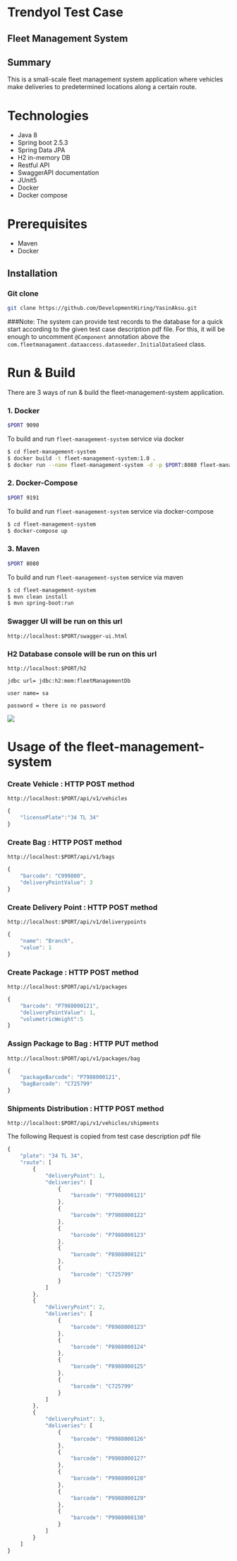 # Trendyol Test Case

## Fleet Management System

## Summary
This is a small-scale fleet management system application where
vehicles make deliveries to predetermined locations along a certain route.

# Technologies
- Java 8
- Spring boot 2.5.3
- Spring Data JPA
- H2 in-memory DB
- Restful API
- SwaggerAPI documentation
- JUnit5
- Docker
- Docker compose

# Prerequisites
- Maven
- Docker

## Installation

### Git clone
```bash
git clone https://github.com/DevelopmentHiring/YasinAksu.git
```

###Note: 
The system can provide test records to the database for a quick start according to the given test case description pdf file. For this, it will be enough to uncomment `@Component` annotation above the `com.fleetmanagament.dataaccess.dataseeder.InitialDataSeed` class.

# Run & Build


There are 3 ways of run & build the fleet-management-system application.
### 1. Docker ###
```sh
$PORT 9090         
```
To build and run `fleet-management-system` service via docker

```sh 
$ cd fleet-management-system
$ docker build -t fleet-management-system:1.0 .
$ docker run --name fleet-management-system -d -p $PORT:8080 fleet-management-system:1.0
```

### 2. Docker-Compose ###
```sh
$PORT 9191       
```
To build and run `fleet-management-system` service via docker-compose

```sh
$ cd fleet-management-system
$ docker-compose up
```


### 3. Maven ###
```sh
$PORT 8080       
```
To build and run `fleet-management-system` service via maven

```sh
$ cd fleet-management-system
$ mvn clean install
$ mvn spring-boot:run
```


### Swagger UI will be run on this url
`http://localhost:$PORT/swagger-ui.html`

### H2 Database console will be run on this url
`http://localhost:$PORT/h2`

`jdbc url= jdbc:h2:mem:fleetManagementDb`

`user name= sa`

`password = there is no password`

![](h2-data-console-login.png)

# Usage of the fleet-management-system

### Create Vehicle : HTTP POST method

`http://localhost:$PORT/api/v1/vehicles`
``` js
{
    "licensePlate":"34 TL 34"
}
```

### Create Bag : HTTP POST method

`http://localhost:$PORT/api/v1/bags`
``` js
{
    "barcode": "C999800",
    "deliveryPointValue": 3
}
```

### Create Delivery Point : HTTP POST method

`http://localhost:$PORT/api/v1/deliverypoints`
``` js
{
    "name": "Branch",
    "value": 1
}
```
### Create Package : HTTP POST method

`http://localhost:$PORT/api/v1/packages`
``` js
{
    "barcode": "P7988000121",
    "deliveryPointValue": 1,
    "volumetricWeight":5
}
```

### Assign Package to Bag : HTTP PUT method

`http://localhost:$PORT/api/v1/packages/bag`
``` js
{
    "packageBarcode": "P7988000121",
    "bagBarcode": "C725799"
}
```
### Shipments Distribution : HTTP POST method

`http://localhost:$PORT/api/v1/vehicles/shipments`

The following Request is copied from test case description pdf file
``` js
{
    "plate": "34 TL 34",
    "route": [
        {
            "deliveryPoint": 1,
            "deliveries": [
                {
                    "barcode": "P7988000121"
                },
                {
                    "barcode": "P7988000122"
                },
                {
                    "barcode": "P7988000123"
                },
                {
                    "barcode": "P8988000121"
                },
                {
                    "barcode": "C725799"
                }
            ]
        },
        {
            "deliveryPoint": 2,
            "deliveries": [
                {
                    "barcode": "P8988000123"
                },
                {
                    "barcode": "P8988000124"
                },
                {
                    "barcode": "P8988000125"
                },
                {
                    "barcode": "C725799"
                }
            ]
        },
        {
            "deliveryPoint": 3,
            "deliveries": [
                {
                    "barcode": "P9988000126"
                },
                {
                    "barcode": "P9988000127"
                },
                {
                    "barcode": "P9988000128"
                },
                {
                    "barcode": "P9988000129"
                },
                {
                    "barcode": "P9988000130"
                }
            ]
        }
    ]
}
```

 